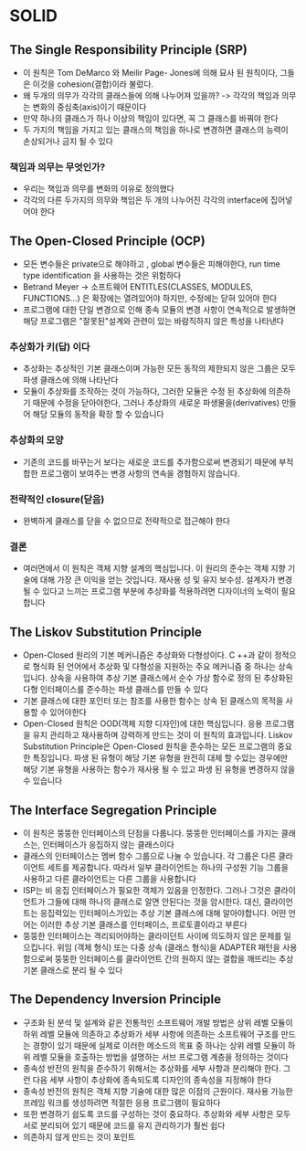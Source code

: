 # SOLID
## The Single Responsibility Principle (SRP)
* 이 원칙은 Tom DeMarco 와 Meilir Page- Jones에 의해 묘사 된 원칙이다, 그들은 이것을 cohesion(결합)이라 불렀다.
* 왜  두개의 의무가 각각의 클래스들에 의해 나누어져 있을까?  -> 각각의 책임과 의무는 변화의 중심축(axis)이기 때문이다
* 만약 하나의 클래스가 하나 이상의 책임이 있다면, 꼭 그 클래스를 바꿔야 한다
* 두 가지의 책임을 가지고 있는 클래스의 책임을 하나로 변경하면 클래스의 능력이 손상되거나 금지 될 수 있다

### 책임과 의무는 무엇인가?
* 우리는 책임과 의무를 변화의 이유로 정의했다 
* 각각의 다른 두가지의 의무와 책임은 두 개의 나누어진 각각의 interface에 집어넣어야 한다

## The Open-Closed Principle (OCP)
* 모든 변수들은 private으로 해야하고 , global 변수들은 피해야한다, run time type identification 을 사용하는 것은 위험하다
* Betrand Meyer -> 소프트웨어 ENTITLES(CLASSES, MODULES, FUNCTIONS…) 은 확장에는 열려있어야 하지만, 수정에는 닫혀 있어야 한다
* 프로그램에 대한 단일 변경으로 인해 종속 모듈의 변경 사항이 연속적으로 발생하면 해당 프로그램은 "잘못된"설계와 관련이 있는 바람직하지 않은 특성을 나타낸다

### 추상화가 키(답) 이다
* 추상화는 추상적인 기본 클래스이며 가능한 모든 동작의 제한되지 않은 그룹은 모두 파생 클래스에 의해 나타난다
* 모듈이 추상화를 조작하는 것이 가능하다, 그러한 모듈은 수정 된 추상화에 의존하기 때문에 수정을 닫아야한다, 그러나 추상화의 새로운 파생물을(derivatives) 만들어 해당 모듈의 동작을 확장 할 수 있습니다

### 추상화의 모양
* 기존의 코드를 바꾸는거 보다는 새로운 코드를 추가함으로써 변경되기 때문에 부적합한 프로그램이 보여주는 변경 사항의 연속을 경험하지 않습니다.

### 전략적인 closure(닫음)
* 완벽하게 클래스를 닫을 수  없으므로 전략적으로 접근해야 한다

### 결론
* 여러면에서 이 원칙은 객체 지향 설계의 핵심입니다. 이 원리의 준수는 객체 지향 기술에 대해 가장 큰 이익을 얻는 것입니다. 재사용 성 및 유지 보수성. 설계자가 변경 될 수 있다고 느끼는 프로그램 부분에 추상화를 적용하려면 디자이너의 노력이 필요합니다

## The Liskov Substitution Principle
* Open-Closed 원리의 기본 메커니즘은 추상화와 다형성이다. C ++과 같이 정적으로 형식화 된 언어에서 추상화 및 다형성을 지원하는 주요 메커니즘 중 하나는 상속입니다. 상속을 사용하여 추상 기본 클래스에서 순수 가상 함수로 정의 된 추상화된 다형 인터페이스를 준수하는 파생 클래스를 만들 수 있다
* 기본 클래스에 대한 포인터 또는 참조를 사용한 함수는 상속 된 클래스의 목적을 사용할 수 있어야한다
* Open-Closed 원칙은 OOD(객체 지향 디자인)에 대한 핵심입니다. 응용 프로그램을 유지 관리하고 재사용하며 강력하게 만드는 것이 이 원칙의 효과입니다. Liskov Substitution Principle은 Open-Closed 원칙을 준수하는 모든 프로그램의 중요한 특징입니다. 파생 된 유형이 해당 기본 유형을 완전히 대체 할 수있는 경우에만 해당 기본 유형을 사용하는 함수가 재사용 될 수 있고 파생 된 유형을 변경하지 않을 수 있습니다

## The Interface Segregation Principle
* 이 원칙은 뚱뚱한 인터페이스의 단점을 다룹니다. 뚱뚱한 인터페이스를 가지는 클래스는, 인터페이스가 응집하지 않는 클래스이다
* 클래스의 인터페이스는 멤버 함수 그룹으로 나눌 수 있습니다. 각 그룹은 다른 클라이언트 세트를 제공합니다. 따라서 일부 클라이언트는 하나의 구성원 기능 그룹을 사용하고 다른 클라이언트는 다른 그룹을 사용합니다
* ISP는 비 응집 인터페이스가 필요한 객체가 있음을 인정한다. 그러나 그것은 클라이언트가 그들에 대해 하나의 클래스로 알면 안된다는 것을 암시한다. 대신, 클라이언트는 응집력있는 인터페이스가있는 추상 기본 클래스에 대해 알아야합니다. 어떤 언어는 이러한 추상 기본 클래스를 인터페이스, 프로토콜이라고 부른다
* 뚱뚱한 인터페이스는 격리되어야하는 클라이던트 사이에 의도하지 않은 문제를 일으킵니다. 위임 (객체 형식) 또는 다중 상속 (클래스 형식)을 ADAPTER 패턴을 사용함으로써 뚱뚱한 인터페이스를 클라이언트 간의 원하지 않는 결합을 깨뜨리는 추상 기본 클래스로 분리 될 수 있다

## The Dependency Inversion Principle
* 구조화 된 분석 및 설계와 같은 전통적인 소프트웨어 개발 방법은 상위 레벨 모듈이 하위 레벨 모듈에 의존하고 추상화가 세부 사항에 의존하는 소프트웨어 구조를 만드는 경향이 있기 때문에 실제로 이러한 메소드의 목표 중 하나는 상위 레벨 모듈이 하위 레벨 모듈을 호출하는 방법을 설명하는 서브 프로그램 계층을 정의하는 것이다
* 종속성 반전의 원칙을 준수하기 위해서는 추상화를  세부 사항과 분리해야 한다. 그런 다음 세부 사항이 추상화에 종속되도록 디자인의 종속성을 지정해야 한다
* 종속성 반전의 원칙은 객체 지향 기술에 대한 많은 이점의 근원이다. 재사용 가능한 프레임 워크를 생성하려면 적절한 응용 프로그램이 필요하다
* 또한 변경하기 쉽도록 코드를 구성하는 것이 중요하다. 추상화와 세부 사항은 모두 서로 분리되어 있기 때문에 코드를 유지 관리하기가 훨씬 쉽다
* 의존하지 않게 만드는 것이 포인트

